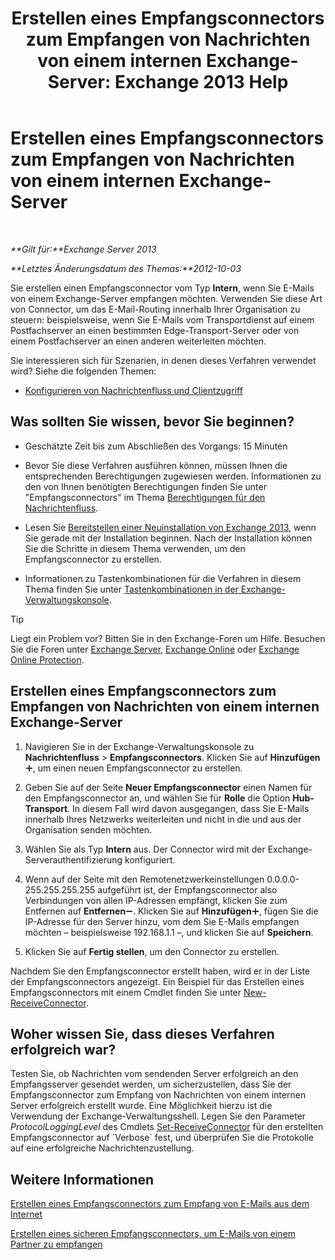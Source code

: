 ﻿---
title: 'Erstellen eines Empfangsconnectors zum Empfangen von Nachrichten von einem internen Exchange-Server: Exchange 2013 Help'
TOCTitle: Erstellen eines Empfangsconnectors zum Empfangen von Nachrichten von einem internen Exchange-Server
ms:assetid: 546cead9-7a2d-4332-a5f6-35343d56c619
ms:mtpsurl: https://technet.microsoft.com/de-de/library/JJ657448(v=EXCHG.150)
ms:contentKeyID: 50475705
ms.date: 04/24/2018
mtps_version: v=EXCHG.150
ms.translationtype: HT
---

# Erstellen eines Empfangsconnectors zum Empfangen von Nachrichten von einem internen Exchange-Server

 

_**Gilt für:**Exchange Server 2013_

_**Letztes Änderungsdatum des Themas:**2012-10-03_

Sie erstellen einen Empfangsconnector vom Typ **Intern**, wenn Sie E-Mails von einem Exchange-Server empfangen möchten. Verwenden Sie diese Art von Connector, um das E-Mail-Routing innerhalb Ihrer Organisation zu steuern: beispielsweise, wenn Sie E-Mails vom Transportdienst auf einem Postfachserver an einen bestimmten Edge-Transport-Server oder von einem Postfachserver an einen anderen weiterleiten möchten.

Sie interessieren sich für Szenarien, in denen dieses Verfahren verwendet wird? Siehe die folgenden Themen:

  - [Konfigurieren von Nachrichtenfluss und Clientzugriff](configure-mail-flow-and-client-access-exchange-2013-help.md)

## Was sollten Sie wissen, bevor Sie beginnen?

  - Geschätzte Zeit bis zum Abschließen des Vorgangs: 15 Minuten

  - Bevor Sie diese Verfahren ausführen können, müssen Ihnen die entsprechenden Berechtigungen zugewiesen werden. Informationen zu den von Ihnen benötigten Berechtigungen finden Sie unter "Empfangsconnectors" im Thema [Berechtigungen für den Nachrichtenfluss](mail-flow-permissions-exchange-2013-help.md).

  - Lesen Sie [Bereitstellen einer Neuinstallation von Exchange 2013](deploy-a-new-installation-of-exchange-2013-exchange-2013-help.md), wenn Sie gerade mit der Installation beginnen. Nach der Installation können Sie die Schritte in diesem Thema verwenden, um den Empfangsconnector zu erstellen.

  - Informationen zu Tastenkombinationen für die Verfahren in diesem Thema finden Sie unter [Tastenkombinationen in der Exchange-Verwaltungskonsole](keyboard-shortcuts-in-the-exchange-admin-center-exchange-online-protection-help.md).


> [!TIP]
> Liegt ein Problem vor? Bitten Sie in den Exchange-Foren um Hilfe. Besuchen Sie die Foren unter <A href="https://go.microsoft.com/fwlink/p/?linkid=60612">Exchange Server</A>, <A href="https://go.microsoft.com/fwlink/p/?linkid=267542">Exchange Online</A> oder <A href="https://go.microsoft.com/fwlink/p/?linkid=285351">Exchange Online Protection</A>.



## Erstellen eines Empfangsconnectors zum Empfangen von Nachrichten von einem internen Exchange-Server

1.  Navigieren Sie in der Exchange-Verwaltungskonsole zu **Nachrichtenfluss** \> **Empfangsconnectors**. Klicken Sie auf **Hinzufügen**![Hinzufügen (Symbol)](images/JJ218640.c1e75329-d6d7-4073-a27d-498590bbb558(EXCHG.150).gif "Hinzufügen (Symbol)"), um einen neuen Empfangsconnector zu erstellen.

2.  Geben Sie auf der Seite **Neuer Empfangsconnector** einen Namen für den Empfangsconnector an, und wählen Sie für **Rolle** die Option **Hub-Transport**. In diesem Fall wird davon ausgegangen, dass Sie E-Mails innerhalb Ihres Netzwerks weiterleiten und nicht in die und aus der Organisation senden möchten.

3.  Wählen Sie als Typ **Intern** aus. Der Connector wird mit der Exchange-Serverauthentifizierung konfiguriert.

4.  Wenn auf der Seite mit den Remotenetzwerkeinstellungen 0.0.0.0-255.255.255.255 aufgeführt ist, der Empfangsconnector also Verbindungen von allen IP-Adressen empfängt, klicken Sie zum Entfernen auf **Entfernen**![Entfernen (Symbol)](images/JJ657492.479b6ced-8d64-4277-a725-f17fea202b28(EXCHG.150).gif "Entfernen (Symbol)"). Klicken Sie auf **Hinzufügen**![Hinzufügen (Symbol)](images/JJ218640.c1e75329-d6d7-4073-a27d-498590bbb558(EXCHG.150).gif "Hinzufügen (Symbol)"), fügen Sie die IP-Adresse für den Server hinzu, vom dem Sie E-Mails empfangen möchten – beispielsweise 192.168.1.1 –, und klicken Sie auf **Speichern**.

5.  Klicken Sie auf **Fertig stellen**, um den Connector zu erstellen.

Nachdem Sie den Empfangsconnector erstellt haben, wird er in der Liste der Empfangsconnectors angezeigt. Ein Beispiel für das Erstellen eines Empfangsconnectors mit einem Cmdlet finden Sie unter [New-ReceiveConnector](https://technet.microsoft.com/de-de/library/bb125139\(v=exchg.150\)).

## Woher wissen Sie, dass dieses Verfahren erfolgreich war?

Testen Sie, ob Nachrichten vom sendenden Server erfolgreich an den Empfangsserver gesendet werden, um sicherzustellen, dass Sie der Empfangsconnector zum Empfang von Nachrichten von einem internen Server erfolgreich erstellt wurde. Eine Möglichkeit hierzu ist die Verwendung der Exchange-Verwaltungsshell. Legen Sie den Parameter *ProtocolLoggingLevel* des Cmdlets [Set-ReceiveConnector](https://technet.microsoft.com/de-de/library/bb125140\(v=exchg.150\)) für den erstellten Empfangsconnector auf `Verbose` fest, und überprüfen Sie die Protokolle auf eine erfolgreiche Nachrichtenzustellung.

## Weitere Informationen

[Erstellen eines Empfangsconnectors zum Empfang von E-Mails aus dem Internet](create-a-receive-connector-to-receive-email-from-the-internet-exchange-2013-help.md)

[Erstellen eines sicheren Empfangsconnectors, um E-Mails von einem Partner zu empfangen](create-a-secure-receive-connector-to-receive-email-from-a-partner-exchange-2013-help.md)


